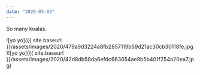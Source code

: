 ```yaml
---
date: "2020-03-03"
---
```


So many koalas.

![yo yo]({{ site.baseurl }}/assets/images/2020/479a9d3224a8fb2857119b59d21ac30cb30118fe.jpg)![yo yo]({{ site.baseurl }}/assets/images/2020/42d8db58da6efdc663054ae9b5b401f254a20ea7.jpg)
